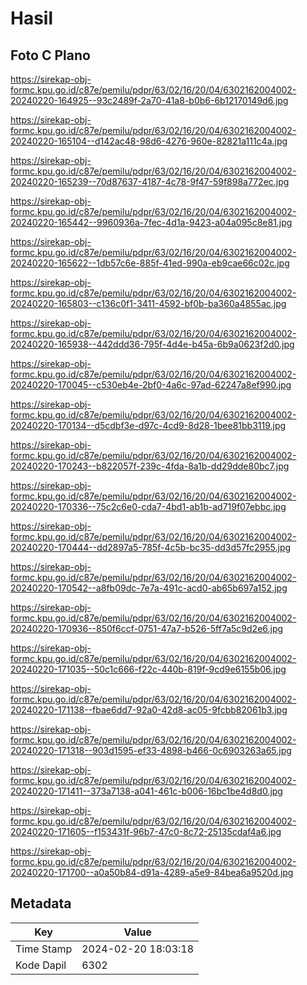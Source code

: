 # Hasil

## Foto C Plano

https://sirekap-obj-formc.kpu.go.id/c87e/pemilu/pdpr/63/02/16/20/04/6302162004002-20240220-164925--93c2489f-2a70-41a8-b0b6-6b12170149d6.jpg

https://sirekap-obj-formc.kpu.go.id/c87e/pemilu/pdpr/63/02/16/20/04/6302162004002-20240220-165104--d142ac48-98d6-4276-960e-82821a111c4a.jpg

https://sirekap-obj-formc.kpu.go.id/c87e/pemilu/pdpr/63/02/16/20/04/6302162004002-20240220-165239--70d87637-4187-4c78-9f47-59f898a772ec.jpg

https://sirekap-obj-formc.kpu.go.id/c87e/pemilu/pdpr/63/02/16/20/04/6302162004002-20240220-165442--9960936a-7fec-4d1a-9423-a04a095c8e81.jpg

https://sirekap-obj-formc.kpu.go.id/c87e/pemilu/pdpr/63/02/16/20/04/6302162004002-20240220-165622--1db57c6e-885f-41ed-990a-eb9cae66c02c.jpg

https://sirekap-obj-formc.kpu.go.id/c87e/pemilu/pdpr/63/02/16/20/04/6302162004002-20240220-165803--c136c0f1-3411-4592-bf0b-ba360a4855ac.jpg

https://sirekap-obj-formc.kpu.go.id/c87e/pemilu/pdpr/63/02/16/20/04/6302162004002-20240220-165938--442ddd36-795f-4d4e-b45a-6b9a0623f2d0.jpg

https://sirekap-obj-formc.kpu.go.id/c87e/pemilu/pdpr/63/02/16/20/04/6302162004002-20240220-170045--c530eb4e-2bf0-4a6c-97ad-62247a8ef990.jpg

https://sirekap-obj-formc.kpu.go.id/c87e/pemilu/pdpr/63/02/16/20/04/6302162004002-20240220-170134--d5cdbf3e-d97c-4cd9-8d28-1bee81bb3119.jpg

https://sirekap-obj-formc.kpu.go.id/c87e/pemilu/pdpr/63/02/16/20/04/6302162004002-20240220-170243--b822057f-239c-4fda-8a1b-dd29dde80bc7.jpg

https://sirekap-obj-formc.kpu.go.id/c87e/pemilu/pdpr/63/02/16/20/04/6302162004002-20240220-170336--75c2c6e0-cda7-4bd1-ab1b-ad719f07ebbc.jpg

https://sirekap-obj-formc.kpu.go.id/c87e/pemilu/pdpr/63/02/16/20/04/6302162004002-20240220-170444--dd2897a5-785f-4c5b-bc35-dd3d57fc2955.jpg

https://sirekap-obj-formc.kpu.go.id/c87e/pemilu/pdpr/63/02/16/20/04/6302162004002-20240220-170542--a8fb09dc-7e7a-491c-acd0-ab65b697a152.jpg

https://sirekap-obj-formc.kpu.go.id/c87e/pemilu/pdpr/63/02/16/20/04/6302162004002-20240220-170936--850f6ccf-0751-47a7-b526-5ff7a5c9d2e6.jpg

https://sirekap-obj-formc.kpu.go.id/c87e/pemilu/pdpr/63/02/16/20/04/6302162004002-20240220-171035--50c1c666-f22c-440b-819f-9cd9e6155b06.jpg

https://sirekap-obj-formc.kpu.go.id/c87e/pemilu/pdpr/63/02/16/20/04/6302162004002-20240220-171138--fbae6dd7-92a0-42d8-ac05-9fcbb82061b3.jpg

https://sirekap-obj-formc.kpu.go.id/c87e/pemilu/pdpr/63/02/16/20/04/6302162004002-20240220-171318--903d1595-ef33-4898-b466-0c6903263a65.jpg

https://sirekap-obj-formc.kpu.go.id/c87e/pemilu/pdpr/63/02/16/20/04/6302162004002-20240220-171411--373a7138-a041-461c-b006-16bc1be4d8d0.jpg

https://sirekap-obj-formc.kpu.go.id/c87e/pemilu/pdpr/63/02/16/20/04/6302162004002-20240220-171605--f153431f-96b7-47c0-8c72-25135cdaf4a6.jpg

https://sirekap-obj-formc.kpu.go.id/c87e/pemilu/pdpr/63/02/16/20/04/6302162004002-20240220-171700--a0a50b84-d91a-4289-a5e9-84bea6a9520d.jpg


## Metadata

| Key        | Value               |
| ---------- | ------------------- |
| Time Stamp | 2024-02-20 18:03:18 |
| Kode Dapil | 6302                |



